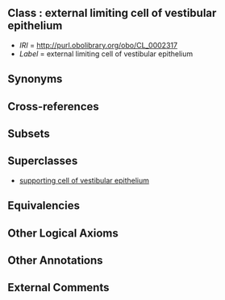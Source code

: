 
## Class : external limiting cell of vestibular epithelium

 * *IRI* = http://purl.obolibrary.org/obo/CL_0002317
 * *Label* = external limiting cell of vestibular epithelium

## Synonyms


## Cross-references


## Subsets


## Superclasses

 * [supporting cell of vestibular epithelium](../../CL/16/CL_0002316.md)

## Equivalencies


## Other Logical Axioms


## Other Annotations


## External Comments

